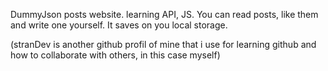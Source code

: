 DummyJson posts website. learning API, JS.
You can read posts, like them and write one yourself. It saves on you local storage. 

(stranDev is another github profil of mine that i use for learning github and how to collaborate with others, in this case myself) 
